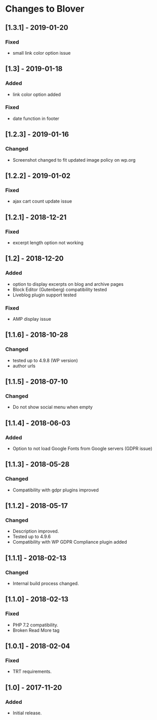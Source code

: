 # Changes to Blover


## [1.3.1] - 2019-01-20

### Fixed
- small link color option issue

## [1.3] - 2019-01-18

### Added
- link color option added

### Fixed
- date function in footer

## [1.2.3] - 2019-01-16

### Changed
- Screenshot changed to fit updated image policy on wp.org

## [1.2.2] - 2019-01-02

### Fixed
- ajax cart count update issue

## [1.2.1] - 2018-12-21

### Fixed
- excerpt length option not working

## [1.2] - 2018-12-20

### Added
- option to display excerpts on blog and archive pages
- Block Editor (Gutenberg) compatibility tested
- Liveblog plugin support tested

### Fixed
- AMP display issue

## [1.1.6] - 2018-10-28

### Changed
- tested up to 4.9.8 (WP version)
- author urls

## [1.1.5] - 2018-07-10

### Changed
- Do not show social menu when empty

## [1.1.4] - 2018-06-03

### Added
- Option to not load Google Fonts from Google servers (GDPR issue)

## [1.1.3] - 2018-05-28

### Changed
- Compatibility with gdpr plugins improved

## [1.1.2] - 2018-05-17

### Changed
- Description improved.
- Tested up to 4.9.6
- Compatibility with WP GDPR Compliance plugin added

## [1.1.1] - 2018-02-13

### Changed
- Internal build process changed.

## [1.1.0] - 2018-02-13

### Fixed
- PHP 7.2 compatibility.
- Broken Read More tag

## [1.0.1] - 2018-02-04

### Fixed
- TRT requirements.

## [1.0] - 2017-11-20

### Added
- Initial release.
